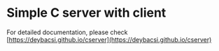 # Simple C server with client

For detailed documentation, please check [https://deybacsi.github.io/cserver](https://deybacsi.github.io/cserver)

